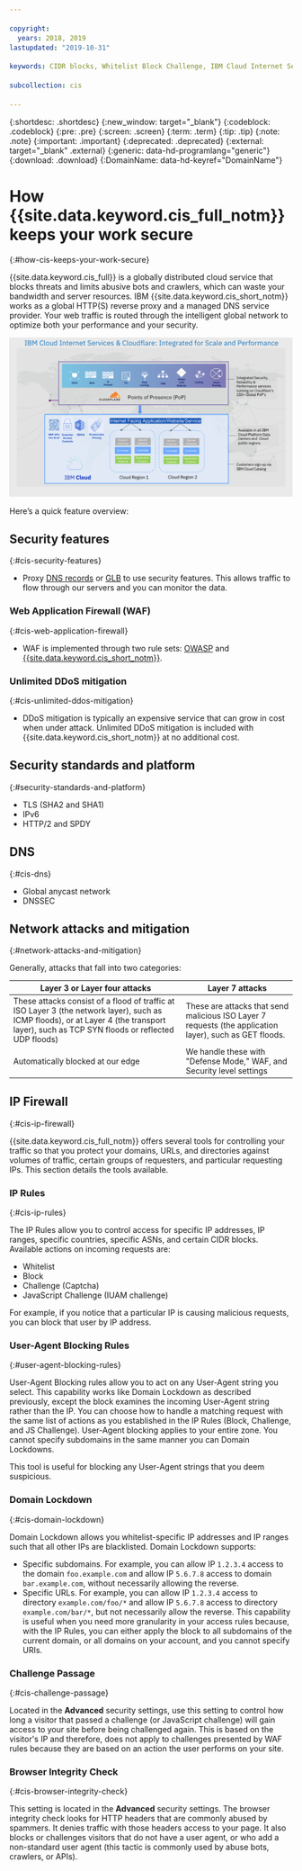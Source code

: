 ```yaml
---

copyright:
  years: 2018, 2019
lastupdated: "2019-10-31"

keywords: CIDR blocks, Whitelist Block Challenge, IBM Cloud Internet Services, security features

subcollection: cis

---
```


{:shortdesc: .shortdesc}
{:new_window: target="_blank"}
{:codeblock: .codeblock}
{:pre: .pre}
{:screen: .screen}
{:term: .term}
{:tip: .tip}
{:note: .note}
{:important: .important}
{:deprecated: .deprecated}
{:external: target="_blank" .external}
{:generic: data-hd-programlang="generic"}
{:download: .download}
{:DomainName: data-hd-keyref="DomainName"}

# How {{site.data.keyword.cis_full_notm}} keeps your work secure
{:#how-cis-keeps-your-work-secure}

{{site.data.keyword.cis_full}} is a globally distributed cloud service that blocks threats and limits abusive bots and crawlers, which can waste your bandwidth and server resources. IBM {{site.data.keyword.cis_short_notm}} works as a global HTTP(S) reverse proxy and a managed DNS service provider. Your web traffic is routed through the intelligent global network to optimize both your performance and your security.

![security-graphic.png](images/security-graphic.png)

Here’s a quick feature overview:

## Security features
{:#cis-security-features}

 * Proxy [DNS records](/docs/infrastructure/cis?topic=cis-dns-concepts#dns-concepts-proxying-dns-records) or [GLB](/docs/infrastructure/cis?topic=cis-global-load-balancer-glb-concepts) to use security features. This allows traffic to flow through our servers and you can monitor the data.

### Web Application Firewall (WAF)
{:#cis-web-application-firewall}

 * WAF is implemented through two rule sets: [OWASP](/docs/infrastructure/cis?topic=cis-owasp-rule-set-for-waf) and [{{site.data.keyword.cis_short_notm}}](/docs/infrastructure/cis?topic=cis-waf-settings#cis-ruleset-for-waf).

### Unlimited DDoS mitigation
{:#cis-unlimited-ddos-mitigation}

 * DDoS mitigation is typically an expensive service that can grow in cost when under attack. Unlimited DDoS mitigation is included with {{site.data.keyword.cis_short_notm}} at no additional cost.

## Security standards and platform
{:#security-standards-and-platform}

 * TLS (SHA2 and SHA1)
 * IPv6
 * HTTP/2 and SPDY

## DNS
{:#cis-dns}

 * Global anycast network
 * DNSSEC

## Network attacks and mitigation
{:#network-attacks-and-mitigation}

Generally, attacks that fall into two categories:

| Layer 3 or Layer four attacks | Layer 7 attacks |
|------------------------------|-----------------|
|These attacks consist of a flood of traffic at ISO Layer 3 (the network layer), such as ICMP floods), or at Layer 4 (the transport layer), such as TCP SYN floods or reflected UDP floods) |These are attacks that send malicious ISO Layer 7 requests (the application layer), such as GET floods.  |
| Automatically blocked at our edge | We handle these with "Defense Mode," WAF, and Security level settings |

## IP Firewall
{:#cis-ip-firewall}

{{site.data.keyword.cis_full_notm}} offers several tools for controlling your traffic so that you protect your domains, URLs, and directories against volumes of traffic, certain groups of requesters, and particular requesting IPs. This section details the tools available.

### IP Rules
{:#cis-ip-rules}

The IP Rules allow you to control access for specific IP addresses, IP ranges, specific countries, specific ASNs, and certain CIDR blocks. Available actions on incoming requests are:
  * Whitelist
  * Block
  * Challenge (Captcha)
  * JavaScript Challenge (IUAM challenge)

For example, if you notice that a particular IP is causing malicious requests, you can block that user by IP address.

### User-Agent Blocking Rules
{:#user-agent-blocking-rules}

User-Agent Blocking rules allow you to act on any User-Agent string you select. This capability works like Domain Lockdown as described previously, except the block examines the incoming User-Agent string rather than the IP. You can choose how to handle a matching request with the same list of actions as you established in the IP Rules (Block, Challenge, and JS Challenge). User-Agent blocking applies to your entire zone. You cannot specify subdomains in the same manner you can Domain Lockdowns.

This tool is useful for blocking any User-Agent strings that you deem suspicious.

### Domain Lockdown
{:#cis-domain-lockdown}

Domain Lockdown allows you whitelist-specific IP addresses and IP ranges such that all other IPs are blacklisted. Domain Lockdown supports:

  * Specific subdomains. For example, you can allow IP `1.2.3.4` access to the domain `foo.example.com` and allow IP `5.6.7.8` access to domain `bar.example.com`, without necessarily allowing the reverse.
  * Specific URLs. For example, you can allow IP `1.2.3.4` access to directory `example.com/foo/*` and allow IP `5.6.7.8`  access to directory `example.com/bar/*`, but not necessarily allow the reverse.
This capability is useful when you need more granularity in your access rules because, with the IP Rules, you can either apply the block to all subdomains of the current domain, or all domains on your account, and you cannot specify URIs.

### Challenge Passage
{:#cis-challenge-passage}

Located in the **Advanced** security settings, use this setting to control how long a visitor that passed a challenge (or JavaScript challenge) will gain access to your site before being challenged again. This is based on the visitor's IP and therefore, does not apply to challenges presented by WAF rules because they are based on an action the user performs on your site.

### Browser Integrity Check
{:#cis-browser-integrity-check}

This setting is located in the **Advanced** security settings. The browser integrity check looks for HTTP headers that are commonly abused by spammers. It denies traffic with those headers access to your page. It also blocks or challenges visitors that do not have a user agent, or who add a non-standard user agent (this tactic is commonly used by abuse bots, crawlers, or APIs).
